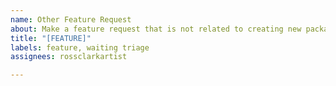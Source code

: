 ```yaml
---
name: Other Feature Request
about: Make a feature request that is not related to creating new package
title: "[FEATURE]"
labels: feature, waiting triage
assignees: rossclarkartist

---
```



